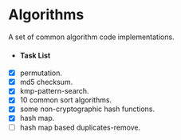 # Algorithms
A set of common algorithm code implementations.   
- #### Task List   
- [x] permutation.   
- [x] md5 checksum.   
- [x] kmp-pattern-search.     
- [x] 10 common sort algorithms.  
- [x] some non-cryptographic hash functions.   
- [x] hash map.  
- [ ] hash map based duplicates-remove.  
